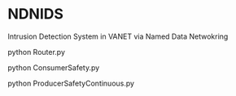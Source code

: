 # NDNIDS
Intrusion Detection System in VANET via Named Data Netwokring

python Router.py

python ConsumerSafety.py

python ProducerSafetyContinuous.py
